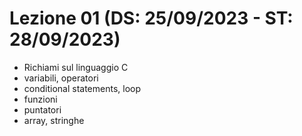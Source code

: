 # Lezione 01 (DS: 25/09/2023 - ST: 28/09/2023)

- Richiami sul linguaggio C
- variabili, operatori
- conditional statements, loop
- funzioni
- puntatori
- array, stringhe
